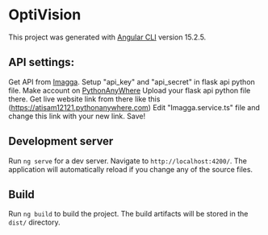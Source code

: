 # OptiVision

This project was generated with [Angular CLI](https://github.com/angular/angular-cli) version 15.2.5.

## API settings:

Get API from [Imagga](https://imagga.com/).
Setup "api_key" and "api_secret" in flask api python file.
Make account on [PythonAnyWhere](https://www.pythonanywhere.com/)
Upload your flask api python file there.
Get live website link from there  like this (https://atisam12121.pythonanywhere.com)
Edit "Imagga.service.ts" file and change this link with your new link.
Save!

## Development server

Run `ng serve` for a dev server. Navigate to `http://localhost:4200/`. The application will automatically reload if you change any of the source files.

## Build

Run `ng build` to build the project. The build artifacts will be stored in the `dist/` directory.





